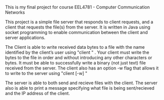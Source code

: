 This is my final project for course EEL4781 - Computer Communication Networks

This project is a simple file server that responds to client requests, and a client that requests the file(s) from the server.
It is written in Java using socket programming to enable communication between the client and server applications.

The Client is able to write received data bytes to a file with the name identified by the client’s user using "client <server-name> <file-name>"  .
Your client must write the bytes to the file in order and without introducing any other characters or
bytes. It must be able to successfully write a binary (not just text) file received from the server.
The client also has an option -w flag that allows it to write to the server using "client <server-name> [-w] <file-name>"

The server is able to both send and recieve files with the client. The server also is able to print a message specifying what file is being sent/recieved
and the IP address of the client.
